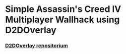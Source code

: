 # Simple Assassin's Creed IV Multiplayer Wallhack using D2DOverlay

### [D2DOverlay repositorium](https://github.com/coltonon/D2DOverlay)
